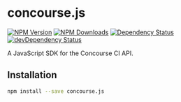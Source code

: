 # concourse.js 

[![NPM Version](https://img.shields.io/npm/v/concourse.js.svg)](https://www.npmjs.com/package/concourse.js)
[![NPM Downloads](https://img.shields.io/npm/dm/concourse.js.svg)](http://npm-stat.com/charts.html?package=concourse.js)
[![Dependency Status](https://david-dm.org/infrablocks/concourse.js/status.svg)](https://david-dm.org/infrablocks/concourse.js#info=dependencies)
[![devDependency Status](https://david-dm.org/infrablocks/concourse.js/dev-status.svg)](https://david-dm.org/infrablocks/concourse.js#info=devDependencies)

A JavaScript SDK for the Concourse CI API.

## Installation

```bash
npm install --save concourse.js
```